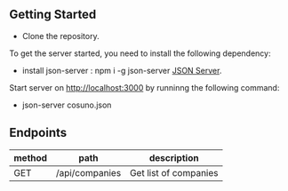 ## Getting Started 

- Clone the repository.

To get the server started, you need to install the following dependency:

- install json-server : npm i -g json-server [JSON Server](https://github.com/typicode/json-server).

Start server on [http://localhost:3000](http://localhost:3000) by runninng the following command:

- json-server  cosuno.json

## Endpoints

| method | path               | description            |
|--------|--------------------|------------------------|
| GET    | /api/companies     | Get list of companies  |